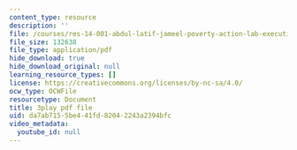 ```yaml
---
content_type: resource
description: ''
file: /courses/res-14-001-abdul-latif-jameel-poverty-action-lab-executive-training-evaluating-social-programs-2009-spring-2009/da7ab7155be441fd82042243a2394bfc_a7sDTYmqdSY.pdf
file_size: 132638
file_type: application/pdf
hide_download: true
hide_download_original: null
learning_resource_types: []
license: https://creativecommons.org/licenses/by-nc-sa/4.0/
ocw_type: OCWFile
resourcetype: Document
title: 3play pdf file
uid: da7ab715-5be4-41fd-8204-2243a2394bfc
video_metadata:
  youtube_id: null
---
```

